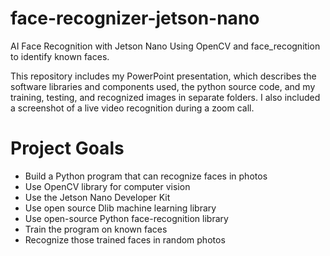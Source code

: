# face-recognizer-jetson-nano
AI Face Recognition with Jetson Nano Using OpenCV and face_recognition to identify known faces.

This repository includes my PowerPoint presentation, which describes the software libraries and components used, the python source code, and my training, testing, and recognized images in separate folders. I also included a screenshot of a live video recognition during a zoom call.

<h1>Project Goals</h1>
<ul>
<li>Build a Python program that can recognize faces in photos</li>
<li>Use OpenCV library for computer vision</li>
<li>Use the Jetson Nano Developer Kit</li>
<li>Use open source Dlib machine learning library</li>
<li>Use open-source Python face-recognition library</li>
<li>Train the program on known faces</li>
<li>Recognize those trained faces in random photos</li>

</ul>
